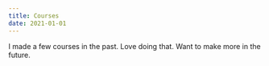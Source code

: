 ```yaml
---
title: Courses
date: 2021-01-01
---
```


I made a few courses in the past. Love doing that. Want to make more in the future.